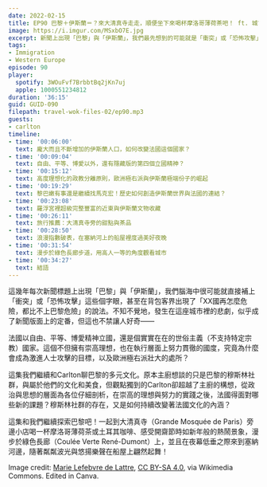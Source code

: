 ```yaml
---
date: 2022-02-15
title: EP90 巴黎＋伊斯蘭＝？來大清真寺走走，順便坐下來喝杯摩洛哥薄荷茶吧！ ft. 城市豆沙包 Carlton
image: https://i.imgur.com/MSxbO7E.jpg
excerpt: 新聞上出現「巴黎」與「伊斯蘭」，我們最先想到的可能就是「衝突」或「恐怖攻擊」。不斷增加的伊斯蘭人口正在如何改變這座城市的面貌？極度重視平等的國度，又為何會是恐怖攻擊目標與右派崛起之地？這集和我們一起認識巴黎的穆斯林社群，到大清真寺旁喝杯摩洛哥薄荷茶，再從綠色長廊一路走到塞納河畔度過浪漫的巴黎之夜！
tags:
- Immigration
- Western Europe
episode: 90
player:
  spotify: 3WOuFvf7BrbbtBq2jKn7uj
  apple: 1000551234812
duration: '36:15'
guid: GUID-090
filepath: travel-wok-files-02/ep90.mp3
guests:
- carlton
timeline:
- time: '00:06:00'
  text: 龐大而且不斷增加的伊斯蘭人口，如何改變法國這個國家？
- time: '00:09:04'
  text: 自由、平等、博愛以外，還有隱藏版的第四個立國精神？
- time: '00:15:12'
  text: 高度理想化的政教分離原則，歐洲極右派與伊斯蘭極端份子的崛起
- time: '00:19:29'
  text: 黎巴嫩有事還是繼續找馬克宏！歷史如何創造伊斯蘭世界與法國的連結？
- time: '00:23:08'
  text: 羅浮宮裡超級完整豐富的近東與伊斯蘭文物收藏
- time: '00:26:11'
  text: 旅行推薦：大清真寺旁的甜點與茶品
- time: '00:28:50'
  text: 浪漫指數破表，在塞納河上的船屋裡度過美好夜晚
- time: '00:31:54'
  text: 漫步於綠色長廊步道，用高人一等的角度觀看城市
- time: '00:34:27'
  text: 結語
---
```

這幾年每次新聞標題上出現「巴黎」與「伊斯蘭」，我們腦海中很可能就直接補上「衝突」或「恐怖攻擊」這些個字眼，甚至在背包客界出現了「XX國再怎麼危險，都比不上巴黎危險」的說法。不知不覺地，發生在這座城市裡的悲劇，似乎成了新聞版面上的定番，但這也不禁讓人好奇——

法國以自由、平等、博愛精神立國，還是個實實在在的世俗主義（不支持特定宗教）國家。這個不但擁有崇高理想，也在執行層面上努力貫徹的國度，究竟為什麼會成為激進人士攻擊的目標，以及歐洲極右派壯大的處所？

這集我們繼續和Carlton聊巴黎的多元文化。原本主廚想談的只是巴黎的穆斯林社群，與屬於他們的文化和美食，但觀點獨到的Carlton卻超越了主廚的構想，從政治與思想的層面為各位仔細剖析，在崇高的理想與努力的實踐之後，法國得面對哪些新的課題？穆斯林社群的存在，又是如何持續改變著法國文化的內涵？

這集和我們繼續探索巴黎吧！一起到大清真寺（Grande Mosquée de Paris）旁邊小店喝一杯摩洛哥薄荷茶或土耳其咖啡、感受開齋節時如新年般的熱鬧景象，漫步於綠色長廊（Coulée Verte René-Dumont）上，並且在夜幕低垂之際來到塞納河邊，隨著粼粼波光與悠揚樂聲在船屋上翩然起舞！

Image credit: [Marie Lefebvre de Lattre](https://commons.wikimedia.org/wiki/File:Fontaine_au_socle_d%27%C3%A9toile_%C3%A0_la_Mosqu%C3%A9e_de_Paris.jpg), [CC BY-SA 4.0](https://creativecommons.org/licenses/by-sa/4.0), via Wikimedia Commons. Edited in Canva.
